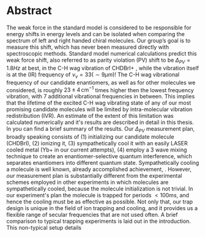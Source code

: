 # Abstract
The weak force in the standard model is considered to be responsible for energy shifts in energy levels and can be isolated when comparing the spectrum of left and right handed chiral molecules. Our group’s goal is to measure this shift, which has never been measured directly with spectroscopic methods.
Standard model numerical calculations predict this weak force shift, also referred to as parity violation (PV) shift to be $\Delta_{PV} = 1.8Hz$ at best, in the C-H wag vibration of CHDBrI+ <!--TODO: Cite-->, while the vibration itself is at the (IR) frequency of $\nu_v = 33 (\sim 9 \mu m)$!
The C-H wag vibrational frequency of our candidate enantiomers, as well as for other molecules we considered, is roughly $23\pm 4 \,\mathrm{cm^{-1}}$ times higher then the lowest frequency vibration, with 7 additional vibrational frequencies in between. This implies that the lifetime of the excited C-H wag vibrating state of any of our most promising candidate molecules will be limited by intra-molecular vibration redistribution (IVR). An estimate of the extent of this limitation was calculated numerically and it's results are described in detail in this thesis. In <!--TODO: cite--> you can find a brief summary of the results.
Our $\Delta_{PV}$ measurement plan, broadly speaking consists of (1) initializing our candidate molecule (CHDBrI), (2) ionizing it, (3) sympathetically cool it with an easily LASER cooled metal (Yb+ in our current attempts), (4) employ a 3 wave mixing technique to create an enantiomer-selective quantum interference, which separates enantiomers into different quantum state. <!--TODO: Cite Itay's thesis, or our group's articles, an article about sympathetic cooling-->
Sympathetically cooling a molecule is well known, already accomplished achievement, <!--TODO: Cite a few examples -->. However, _our_ measurement plan is substantially different from the experimental schemes employed in other experiments in which molecules are sympathetically cooled, because the molecule initialization is not trivial. In our experiment's plan the molecule is trapped for periods $<100ms$, and hence the cooling must be as effective as possible. Not only that, our trap design is unique in the field of ion trapping and cooling, and it provides us a flexible range of secular frequencies that are not used often. A brief comparison to typical trapping experiments is laid out in the introduction. <!--TODO: hyperlink-->
This non-typical setup details 
<!--stackedit_data:
eyJoaXN0b3J5IjpbLTU1MDMyNTQxMywtMTEyNjMzOTk5NCwxMD
A1Nzg2Nzc4LC0xMzQ3MTA3MDU3LC02MDQwNjMwMSwtMzY4NjYw
ODg3LC0xMjYxMjMwMDM3LDU0MTUwNTQ4MCwxNzY0NzQ1OTM5LD
ExMzYzMzA5NDQsLTE5NjMxNzgwNCw3NTgwNzc2NzUsLTE4NTUy
MzM5OTIsLTIwODg3NDY2MTIsLTMzMjQ1NTM2M119
-->